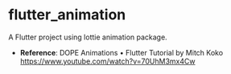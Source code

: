 # flutter_animation

A Flutter project using lottie animation package.
- **Reference**: DOPE Animations • Flutter Tutorial  by Mitch Koko  https://www.youtube.com/watch?v=70UhM3mx4Cw 